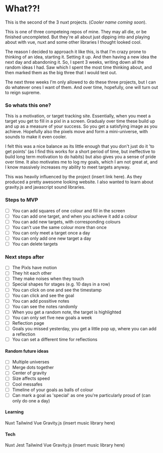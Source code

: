 # What??!

This is the second of the 3 nuxt projects. (*Cooler name coming soon*).

This is one of three competeing repos of mine. They may all die, or be finished uncompleted. But they're all about just dipping into
and playing about with vue, nuxt and some other libraries I thought looked cool. 

The reason I decided to approach it like this, is that I'm crazy prone to thinking of an idea, starting it. Setting it up. And then 
having a new idea the next day and abandoning it. So, I spent 3 weeks, writing down all the random ideas I had. Saw which I spent the
most time thinking about, and then marked them as the big three that I would test out. 

The next three weeks I'm only allowed to do these three projects, but I can do whatever ones I want of them. And over time, hopefully, 
one will turn out to reign supreme. 

### So whats this one?

This is a motivation, or target tracking site. Essentially, when you meet a target you get to fill in a pixl in a screen. 
Gradualy over time these build up and up as a measure of your success. So you get a satisfying image as you achieve. 
Hopefully also the pixels move and form a mini-universe, with sounds to make it even cooler. 

I felt this was a nice balance as its little enough that you don't just do it 'to get points' (as I find this works 
for a short period of time, but ineffective to build long term motivation to do habits) but also gives you a sense of pride 
over time. It also motivates me to log my goals, which I am not great at, and I know massively increases my ability to meet targets anyway. 

This was heavily influenced by the project (insert link here). As they produced a pretty awesome looking website. I also wanted to learn about
gravity.js and javascript sound libraries. 


### Steps to MVP 
- [ ] You can add squares of one colour and fill in the screen
- [ ] You can add one target, and when you achieve it add a colour 
- [ ] You can add new targets, with corresponding colours 
- [ ] You can't use the same colour more than once 
- [ ] You can only meet a target once a day 
- [ ] You can only add one new target a day 
- [ ] You can delete targets

###  Next steps after 
- [ ] The Pixls have motion
- [ ] They hit each other 
- [ ] They make noises when they touch 
- [ ] Special shapes for stages (e.g. 10 days in a row) 
- [ ] You can click on one and see the timestamp
- [ ] You can click and see the goal
- [ ] You can add possitive notes
- [ ] You can see the notes randomly
- [ ] When you get a random note, the target is highlighted 
- [ ] You can only set five new goals a week 
- [ ] Reflection page 
- [ ] Goals you missed yesterday, you get a little pop up, where you can add a reflection 
- [ ] You can set a different time for reflections 

#### Random future ideas
- [ ] Multiple universes
- [ ] Merge dots together
- [ ] Center of gravity 
- [ ] Size affects speed
- [ ] Cool messafes 
- [ ] Timeline of your goals as balls of colour 
- [ ] Can mark a goal as 'special' as one you're particularly proud of (can only do one a day)

#### Learning 
Nuxt 
Tailwind
Vue 
Gravity.js
(insert music library here)

#### Tech
Nuxt 
Jest
Tailwind
Vue 
Gravity.js
(insert music library here)

